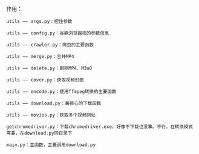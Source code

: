 
作用：

    utils —— args.py：控住参数

    utils —— config.py：谷歌浏览器核的参数信息

    utils —— crawler.py：爬虫的主要函数

    utils —— merge.py：合并MP4

    utils —— delete.py：删除MP4、M3u8

    utils —— cover.py：获取视频封面

    utils —— encode.py：使用ffmpeg转换的主要函数

    utils —— download.py：最核心的下载函数
    
    utils —— movies.py：获取多个视频网址

    getchromedriver.py：下载chromedriver.exe，好像不下载也没事。不行，在转换模式需要，在download.py同目录下

    main.py：主函数，主要调用download.py
